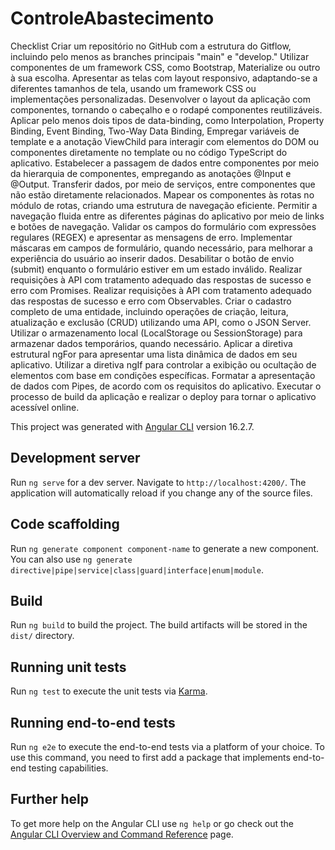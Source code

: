 # ControleAbastecimento
Checklist
 Criar um repositório no GitHub com a estrutura do Gitflow, incluindo pelo menos as branches principais "main" e "develop."
 Utilizar componentes de um framework CSS, como Bootstrap, Materialize ou outro à sua escolha.
 Apresentar as telas com layout responsivo, adaptando-se a diferentes tamanhos de tela, usando um framework CSS ou implementações personalizadas.
 Desenvolver o layout da aplicação com componentes, tornando o cabeçalho e o rodapé componentes reutilizáveis.
 Aplicar pelo menos dois tipos de data-binding, como Interpolation, Property Binding, Event Binding, Two-Way Data Binding,
 Empregar variáveis de template e a anotação ViewChild para interagir com elementos do DOM ou componentes diretamente no template ou no código TypeScript do aplicativo.
 Estabelecer a passagem de dados entre componentes por meio da hierarquia de componentes, empregando as anotações @Input e @Output.
 Transferir dados, por meio de serviços, entre componentes que não estão diretamente relacionados.
 Mapear os componentes às rotas no módulo de rotas, criando uma estrutura de navegação eficiente.
 Permitir a navegação fluida entre as diferentes páginas do aplicativo por meio de links e botões de navegação.
 Validar os campos do formulário com expressões regulares (REGEX) e apresentar as mensagens de erro.
 Implementar máscaras em campos de formulário, quando necessário, para melhorar a experiência do usuário ao inserir dados.
 Desabilitar o botão de envio (submit) enquanto o formulário estiver em um estado inválido.
 Realizar requisições à API com tratamento adequado das respostas de sucesso e erro com Promises.
 Realizar requisições à API com tratamento adequado das respostas de sucesso e erro com Observables.
 Criar o cadastro completo de uma entidade, incluindo operações de criação, leitura, atualização e exclusão (CRUD) utilizando uma API, como o JSON Server.
 Utilizar o armazenamento local (LocalStorage ou SessionStorage) para armazenar dados temporários, quando necessário.
 Aplicar a diretiva estrutural ngFor para apresentar uma lista dinâmica de dados em seu aplicativo.
 Utilizar a diretiva ngIf para controlar a exibição ou ocultação de elementos com base em condições específicas.
 Formatar a apresentação de dados com Pipes, de acordo com os requisitos do aplicativo.
 Executar o processo de build da aplicação e realizar o deploy para tornar o aplicativo acessível online.

This project was generated with [Angular CLI](https://github.com/angular/angular-cli) version 16.2.7.

## Development server

Run `ng serve` for a dev server. Navigate to `http://localhost:4200/`. The application will automatically reload if you change any of the source files.

## Code scaffolding

Run `ng generate component component-name` to generate a new component. You can also use `ng generate directive|pipe|service|class|guard|interface|enum|module`.

## Build

Run `ng build` to build the project. The build artifacts will be stored in the `dist/` directory.

## Running unit tests

Run `ng test` to execute the unit tests via [Karma](https://karma-runner.github.io).

## Running end-to-end tests

Run `ng e2e` to execute the end-to-end tests via a platform of your choice. To use this command, you need to first add a package that implements end-to-end testing capabilities.

## Further help

To get more help on the Angular CLI use `ng help` or go check out the [Angular CLI Overview and Command Reference](https://angular.io/cli) page.
